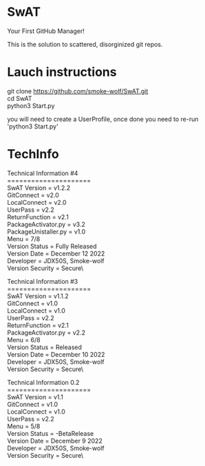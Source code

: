 # SwAT
Your First GitHub Manager!

This is the solution to scattered, disorginized git repos.

# Lauch instructions
git clone https://github.com/smoke-wolf/SwAT.git \
cd SwAT\
python3 Start.py

you will need to create a UserProfile, once done you need to re-run 'python3 Start.py'

# TechInfo

Technical Information #4\
=====================\
SwAT Version = v1.2.2\
GitConnect = v2.0\
LocalConnect = v2.0\
UserPass = v2.2\
ReturnFunction = v2.1\
PackageActivator.py = v3.2\
PackageUnistaller.py = v1.0\
Menu = 7/8\
Version Status = Fully Released\
Version Date = December 12 2022\
Developer = JDX50S, Smoke-wolf\
Version Security = Secure\


Technical Information #3\
=====================\
SwAT Version = v1.1.2\
GitConnect = v1.0\
LocalConnect = v1.0\
UserPass = v2.2\
ReturnFunction = v2.1\
PackageActivator.py = v2.2\
Menu = 6/8\
Version Status = Released\
Version Date = December 10 2022\
Developer = JDX50S, Smoke-wolf\
Version Security = Secure\


Technical Information 0.2\
=====================\
SwAT Version = v1.1\
GitConnect = v1.0\
LocalConnect = v1.0\
UserPass = v2.2\
Menu = 5/8\
Version Status = -BetaRelease\
Version Date = December 9 2022\
Developer = JDX50S, Smoke-wolf\
Version Security = Secure\
